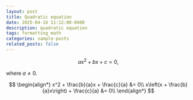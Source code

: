 ```yaml
---
layout: post
title: Quadratic equation
date: 2025-04-16 11:12:00-0400
description: quadratic equation
tags: formatting math
categories: sample-posts
related_posts: false
---
```


$$ax^2+bx+c = 0,$$

where $a\neq 0$.

$$
\begin{align*}
x^2 + \frac{b}{a}x + \frac{c}{a} &= 0\\
x\left(x + \frac{b}{a}x\right) + \frac{c}{a} &= 0\\
\end{align*}
$$

